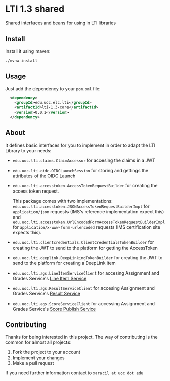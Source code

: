 # LTI 1.3 shared

Shared interfaces and beans for using in LTI libraries

## Install

Install it using maven:

```bash
./mvnw install
```

## Usage

Just add the dependency to your `pom.xml` file:

```xml
  <dependency>
    <groupId>edu.uoc.elc.lti</groupId>
    <artifactId>lti-1.3-core</artifactId>
    <version>0.0.1</version>
  </dependency>
```

## About

It defines basic interfaces for you to implement in order to adapt the LTI Library to your needs:

* `edu.uoc.lti.claims.ClaimAccessor` for accesing the claims in a JWT

* `edu.uoc.lti.oidc.OIDCLaunchSession` for storing and gettings the attributes of the OIDC Launch

* `edu.uoc.lti.accesstoken.AccessTokenRequestBuilder` for creating the access token request.

  This package comes with two implementations: `edu.uoc.lti.accesstoken.JSONAccessTokenRequestBuilderImpl` for `application/json` requests (IMS's reference implementation expect this) and `edu.uoc.lti.accesstoken.UrlEncodedFormAccessTokenRequestBuilderImpl` for `application/x-www-form-urlencoded` requests (IMS certification site expects this).

* `edu.uoc.lti.clientcredentials.ClientCredentialsTokenBuilder` for creating the JWT to send to the platform for getting the AccessToken

* `edu.uoc.lti.deeplink.DeepLinkingTokenBuilder` for creating the JWT to send to the platform for creating a DeepLink item

* `edu.uoc.lti.ags.LineItemServiceClient` for accesing Assignment and Grades Service's [Line Item Service](https://www.imsglobal.org/spec/lti-ags/v2p0/#line-item-service)

* `edu.uoc.lti.ags.ResultServiceClient` for accesing Assignment and Grades Service's [Result Service](https://www.imsglobal.org/spec/lti-ags/v2p0/#result-service)

* `edu.uoc.lti.ags.ScoreServiceClient` for accessing
Assignment and Grades Service's [Score Publish Service](https://www.imsglobal.org/spec/lti-ags/v2p0/#score-publish-service)

## Contributing

Thanks for being interested in this project. The way of contributing is the common for almost all projects:

1. Fork the project to your account
2. Implement your changes
3. Make a pull request

If you need further information contact to `xaracil at uoc dot edu`
